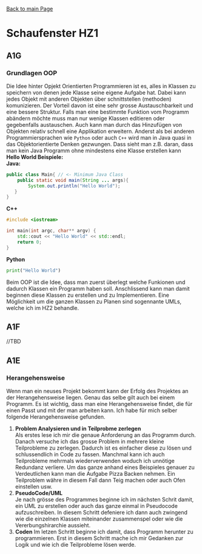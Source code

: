 [Back to main Page](./../../README.md)

# Schaufenster HZ1

## A1G 
### Grundlagen OOP
Die Idee hinter Opjekt Orientierten Programmieren ist es, alles in Klassen zu speichern von denen jede Klasse seine eigene Aufgabe hat. Dabei kann jedes Objekt mit anderen Objekten über schnittstellen (methoden) komunizieren. Der Vorteil davon ist eine sehr grosse Austauschbarkeit und eine bessere Struktur. Falls man eine bestimmte Funktion vom Programm abändern möchte muss man nur wenige Klassen editieren oder gegebenfalls austauschen. Auch kann man durch das Hinzufügen von Objekten relativ schnell eine Applikation erweitern. Anderst als bei anderen Programmiersprachen wie `Python` oder auch `C++` wird man in Java quasi in das Objektorientierte Denken gezwungen. Dass sieht man z.B. daran, dass man kein Java Programm ohne mindestens eine Klasse erstellen kann <br/>
**Hello World Beispiele:**<br/>
**Java:**
```java
public class Main{ // <- Minimum Java Class
    public static void main(String ... args){
        System.out.println("Hello World"); 
   }
}
```
**C++**
```cpp
#include <iostream>

int main(int argc, char** argv) {
    std::cout << "Hello World" << std::endl;
    return 0;
}
```
**Python**
```python
print("Hello World")
```
Beim OOP ist die Idee, dass man zuerst überlegt welche Funkionen und dadurch Klassen ein Programm haben soll. Anschlissend kann man damit beginnen diese Klassen zu erstellen und zu Implementieren. Eine Möglichkeit um die ganzen Klassen zu Planen sind sogennante UMLs, welche ich im HZ2 behandle. 

## A1F
//TBD
## A1E
### Herangehensweise 
Wenn man ein neuses Projekt bekommt kann der Erfolg des Projektes an der Herangehensweise liegen. Genau das selbe gilt auch bei einem Programm. Es ist wichtig, dass man eine Herangehensweise findet, die für einen Passt und mit der man arbeiten kann. Ich habe für mich selber folgende Herangehensweise gefunden.
1. **Problem Analysieren und in Teilprobme zerlegen** <br/>
Als erstes lese ich mir die genaue Anforderung an das Programm durch. Danach versuche ich das grosse Problem in mehrere kleine Teilprobleme zu zerlegen. Dadurch ist es einfacher diese zu lösen und schlussendlich in Code zu fassen. Manchmal kann ich auch Teilprobleme mehrmals wiederverwenden woduch ich unnötige Redundanz verliere. Um das ganze anhand eines Beispieles genauer zu Verdeutlichen kann man die Aufgabe Pizza Backen nehmen. Ein Teilproblem währe in diesem Fall dann Teig machen oder auch Ofen einstellen usw.
2. **PseudoCode/UML** <br/>
Je nach grösse des Programmes beginne ich im nächsten Schrit damit, ein UML zu erstellen oder auch das ganze einmal in Pseudocode aufzuschreiben. In diesem Schritt defeniere ich dann auch zwingend wie die einzelnen Klassen miteinander zusammenspel oder wie die Vererbungshirarchie aussieht. 
3. **Coden**
Im letzen Schritt beginne ich damit, dass Programm herunter zu programmieren. Erst in diesem Schritt mache ich mir Gedanken zur Logik und wie ich die Teilprobleme lösen werde. 

